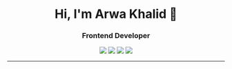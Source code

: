 <link rel="stylesheet" href="https://cdnjs.cloudflare.com/ajax/libs/font-awesome/6.5.0/css/all.min.css">
<h1 align="center">Hi, I'm Arwa Khalid  👋</h1>
<h3 align="center">Frontend Developer</h3>

<p align="center">
 <a href="https://instagram.com/ahmed.aaddel"><img src="https://img.shields.io/badge/@ahmed.aaddel-E4405F?style=for-the-badge&logo=instagram&logoColor=white" /></a>
  <a href="https://linkedin.com/in/ahmed-adel-11bba6177"><img src="https://img.shields.io/badge/Ahmed%20Adel-0077B5?style=for-the-badge&logo=linkedin&logoColor=white" /></a>
  <a href="https://www.youtube.com/@Learn_Simply/videos/?sub_confirmation=1"><img src="https://img.shields.io/badge/YouTube-Learn_Simply-FF0000?style=for-the-badge&logo=youtube&logoColor=white" /></a>
  <a href="https://www.facebook.com/share/16k2W9Nmi9/"><img src="https://img.shields.io/badge/Facebook-1877F2?style=for-the-badge&logo=facebook&logoColor=white" /></a>
</p>

---

